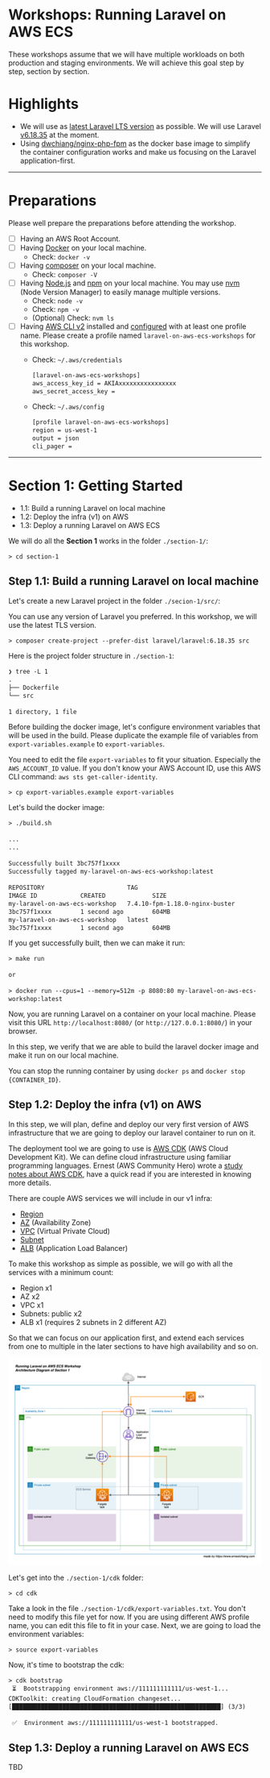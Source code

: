 # Workshops: Running Laravel on AWS ECS

These workshops assume that we will have multiple workloads on both production and staging environments. We will achieve this goal step by step, section by section.

# Highlights

- We will use as [latest Laravel LTS version](https://github.com/laravel/laravel/releases) as possible. We will use Laravel [v6.18.35](https://github.com/laravel/laravel/releases/tag/v6.18.35) at the moment.
- Using [dwchiang/nginx-php-fpm](https://hub.docker.com/r/dwchiang/nginx-php-fpm) as the docker base image to simplify the container configuration works and make us focusing on the Laravel application-first.

---

# Preparations

Please well prepare the preparations before attending the workshop.

- [ ] Having an AWS Root Account.
- [ ] Having [Docker](https://docs.docker.com/get-docker/) on your local machine.
  - Check: `docker -v`
- [ ] Having [composer](https://getcomposer.org/) on your local machine.
  - Check: `composer -V`
- [ ] Having [Node.js](https://nodejs.org/en/) and [npm](https://www.npmjs.com/) on your local machine. You may use [nvm](https://github.com/nvm-sh/nvm) (Node Version Manager) to easily manage multiple versions.
  - Check: `node -v` 
  - Check: `npm -v`
  - (Optional) Check: `nvm ls`
- [ ] Having [AWS CLI v2](https://docs.aws.amazon.com/cli/latest/userguide/install-cliv2.html) installed and [configured](https://docs.aws.amazon.com/cli/latest/userguide/cli-configure-quickstart.html) with at least one profile name. Please create a profile named `laravel-on-aws-ecs-workshops` for this workshop.
  - Check: `~/.aws/credentials`

    ```
    [laravel-on-aws-ecs-workshops]
    aws_access_key_id = AKIAxxxxxxxxxxxxxxxx
    aws_secret_access_key =
    ```

  - Check: `~/.aws/config`

    ```
    [profile laravel-on-aws-ecs-workshops]
    region = us-west-1
    output = json
    cli_pager =
    ```

---

# Section 1: Getting Started

- 1.1: Build a running Laravel on local machine
- 1.2: Deploy the infra (v1) on AWS
- 1.3: Deploy a running Laravel on AWS ECS

We will do all the **Section 1** works in the folder `./section-1/`:

```
> cd section-1
```

## Step 1.1: Build a running Laravel on local machine

Let's create a new Laravel project in the folder `./secion-1/src/`:

You can use any version of Laravel you preferred. In this workshop, we will use the latest TLS version.

```
> composer create-project --prefer-dist laravel/laravel:6.18.35 src
```

Here is the project folder structure in `./section-1`:

```
❯ tree -L 1
.
├── Dockerfile
└── src

1 directory, 1 file
```

Before building the docker image, let's configure environment variables that will be used in the build. Please duplicate the example file of variables from `export-variables.example` to `export-variables`. 

You need to edit the file `export-variables` to fit your situation. Especially the `AWS_ACCOUNT_ID` value. If you don't know your AWS Account ID, use this AWS CLI command: `aws sts get-caller-identity`.

```
> cp export-variables.example export-variables
```


Let's build the docker image:

```
> ./build.sh

...
...

Successfully built 3bc757f1xxxx
Successfully tagged my-laravel-on-aws-ecs-workshop:latest

REPOSITORY                       TAG                                  IMAGE ID            CREATED             SIZE
my-laravel-on-aws-ecs-workshop   7.4.10-fpm-1.18.0-nginx-buster       3bc757f1xxxx        1 second ago        604MB
my-laravel-on-aws-ecs-workshop   latest                               3bc757f1xxxx        1 second ago        604MB
```

If you get successfully built, then we can make it run:

```
> make run

or

> docker run --cpus=1 --memory=512m -p 8080:80 my-laravel-on-aws-ecs-workshop:latest
```

Now, you are running Laravel on a container on your local machine. Please visit this URL `http://localhost:8080/` (or `http://127.0.0.1:8080/`) in your browser.

In this step, we verify that we are able to build the laravel docker image and make it run on our local machine.

You can stop the running container by using `docker ps` and `docker stop {CONTAINER_ID}`.

## Step 1.2: Deploy the infra (v1) on AWS

In this step, we will plan, define and deploy our very first version of AWS infrastructure that we are going to deploy our laravel container to run on it.

The deployment tool we are going to use is [AWS CDK](https://aws.amazon.com/cdk/) (AWS Cloud Development Kit). We can define cloud infrastructure using familiar programming languages. Ernest (AWS Community Hero) wrote a [study notes about AWS CDK](https://www.ernestchiang.com/en/notes/aws/cdk/), have a quick read if you are interested in knowing more details.

There are couple AWS services we will include in our v1 infra:

- [Region](https://aws.amazon.com/about-aws/global-infrastructure/)
- [AZ](https://aws.amazon.com/about-aws/global-infrastructure/) (Availability Zone)
- [VPC](https://aws.amazon.com/vpc/) (Virtual Private Cloud)
- [Subnet](https://docs.aws.amazon.com/vpc/latest/userguide/VPC_Subnets.html)
- [ALB](https://aws.amazon.com/elasticloadbalancing/) (Application Load Balancer)

To make this workshop as simple as possible, we will go with all the services with a minimum count:

- Region x1
- AZ x2
- VPC x1
- Subnets: public x2
- ALB x1 (requires 2 subnets in 2 different AZ)

So that we can focus on our application first, and extend each services from one to multiple in the later sections to have high availability and so on.

![](./section-1/images/architecture-diagram-section-1.png)

Let's get into the `./section-1/cdk` folder:

```
> cd cdk
```

Take a look in the file `./section-1/cdk/export-variables.txt`. You don't need to modify this file yet for now. If you are using different AWS profile name, you can edit this file to fit in your case. Next, we are going to load the environment variables:

```
> source export-variables
```

Now, it's time to bootstrap the cdk:

```
> cdk bootstrap
 ⏳  Bootstrapping environment aws://111111111111/us-west-1...
CDKToolkit: creating CloudFormation changeset...
[██████████████████████████████████████████████████████████] (3/3)

 ✅  Environment aws://111111111111/us-west-1 bootstrapped.
```

## Step 1.3: Deploy a running Laravel on AWS ECS

TBD
